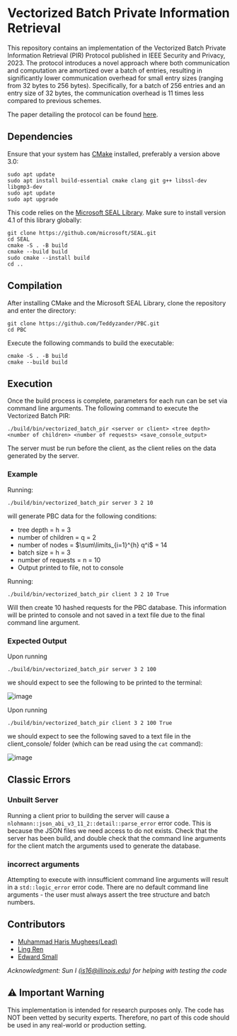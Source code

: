 # Vectorized Batch Private Information Retrieval

This repository contains an implementation of the Vectorized Batch Private Information Retrieval (PIR) Protocol published in IEEE Security and Privacy, 2023. The protocol introduces a novel approach where both communication and computation are amortized over a batch of entries, resulting in significantly lower communication overhead for small entry sizes (ranging from 32 bytes to 256 bytes). Specifically, for a batch of 256 entries and an entry size of 32 bytes, the communication overhead is 11 times less compared to previous schemes.

The paper detailing the protocol can be found [here](https://ia.cr/2022/1262).

## Dependencies

Ensure that your system has [CMake](https://cmake.org) installed, preferably a version above 3.0:

```
sudo apt update
sudo apt install build-essential cmake clang git g++ libssl-dev libgmp3-dev
sudo apt update
sudo apt upgrade
```

This code relies on the [Microsoft SEAL Library](https://github.com/Microsoft/SEAL#citing-microsoft-seal). Make sure to install version 4.1 of this library globally:

```
git clone https://github.com/microsoft/SEAL.git
cd SEAL
cmake -S . -B build
cmake --build build
sudo cmake --install build
cd ..
```

## Compilation

After installing CMake and the Microsoft SEAL Library, clone the repository and enter the directory: 

```
git clone https://github.com/Teddyzander/PBC.git
cd PBC
```

Execute the following commands to build the executable:

```
cmake -S . -B build
cmake --build build
```

## Execution

Once the build process is complete, parameters for each run can be set via command line arguments. The following command to execute the Vectorized Batch PIR:

```
./build/bin/vectorized_batch_pir <server or client> <tree depth> <number of children> <number of requests> <save_console_output>
```

The server must be run before the client, as the client relies on the data generated by the server.

### Example

Running:

```
./build/bin/vectorized_batch_pir server 3 2 10
```

will generate PBC data for the following conditions:

- tree depth = h = 3
- number of children = q = 2
- number of nodes = $\sum\limits_{i=1}^{h} q^i$ = 14
- batch size = h = 3
- number of requests = n = 10
- Output printed to file, not to console

Running:

```
./build/bin/vectorized_batch_pir client 3 2 10 True
```

Will then create 10 hashed requests for the PBC database. This information will be printed to console and not saved in a text file due to the final command line argument.

### Expected Output

Upon running 
```
./build/bin/vectorized_batch_pir server 3 2 100
```
we should expect to see the following to be printed to the terminal:

![image](https://github.com/Teddyzander/PBC/assets/49641102/6493f029-ded2-4988-8cc8-6382495a48de)

Upon running 
```
./build/bin/vectorized_batch_pir client 3 2 100 True
```
we should expect to see the following saved to a text file in the client_console/ folder (which can be read using the ```cat``` command):

![image](https://github.com/Teddyzander/PBC/assets/49641102/db020f5f-10a4-405c-8d86-9235508c1834)

## Classic Errors

### Unbuilt Server

Running a client prior to building the server will cause a ```nlohmann::json_abi_v3_11_2::detail::parse_error``` error code. This is because the JSON files we need access to do not exists. Check that the server has been build, and double check that the command line arguments for the client match the arguments used to generate the database.

### incorrect arguments

Attempting to execute with innsufficient command line arguments will result in a ```std::logic_error``` error code. There are no default command line arguments - the user must always assert the tree structure and batch numbers.

## Contributors
 - [Muhammad Haris Mughees(Lead)](https://mhmughees.github.io)
 - [Ling Ren](https://sites.google.com/view/renling)
 - [Edward Small](https://www.linkedin.com/in/edward-small-4a6084a4/)

*Acknowledgment: Sun I (is16@illinois.edu) for helping with testing the code*

## ⚠️ Important Warning

This implementation is intended for research purposes only. The code has NOT been vetted by security experts. Therefore, no part of this code should be used in any real-world or production setting.

